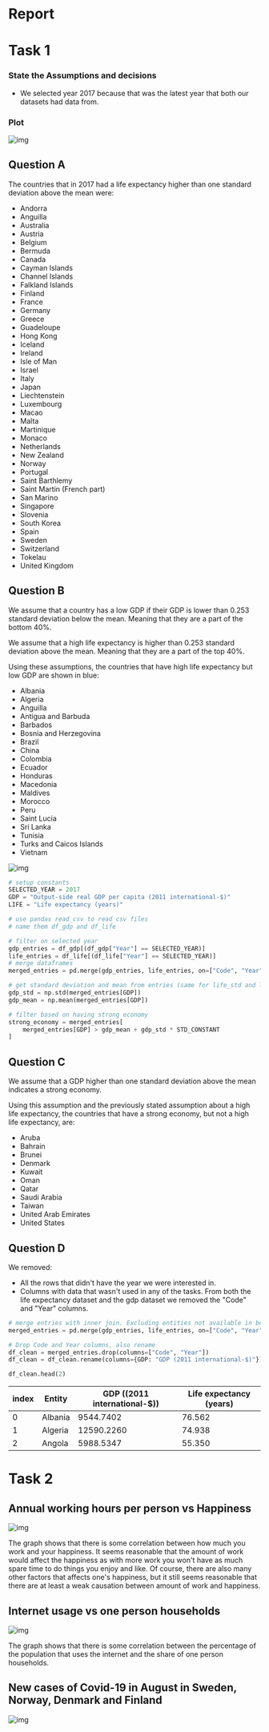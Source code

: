 # Report

# Task 1

### State the Assumptions and decisions

- We selected year 2017 because that was the latest year that both our datasets had data from.

### Plot

![img](fig/gdp_life.png)

## Question A

The countries that in 2017 had a life expectancy higher than one standard deviation above the mean were:

- Andorra
- Anguilla
- Australia
- Austria
- Belgium
- Bermuda
- Canada
- Cayman Islands
- Channel Islands
- Falkland Islands
- Finland
- France
- Germany
- Greece
- Guadeloupe
- Hong Kong
- Iceland
- Ireland
- Isle of Man
- Israel
- Italy
- Japan
- Liechtenstein
- Luxembourg
- Macao
- Malta
- Martinique
- Monaco
- Netherlands
- New Zealand
- Norway
- Portugal
- Saint Barthlemy
- Saint Martin (French part)
- San Marino
- Singapore
- Slovenia
- South Korea
- Spain
- Sweden
- Switzerland
- Tokelau
- United Kingdom

<!--- Consider whether the results obtained seem
reasonable -->

## Question B

We assume that a country has a low GDP if their GDP is lower than 0.253 standard deviation below the mean. Meaning that they are a part of the bottom 40%.

We assume that a high life expectancy is higher than 0.253 standard deviation above the mean. Meaning that they are a part of the top 40%.

Using these assumptions, the countries that have high life expectancy but low GDP are shown in blue:

- Albania
- Algeria
- Anguilla
- Antigua and Barbuda
- Barbados
- Bosnia and Herzegovina
- Brazil
- China
- Colombia
- Ecuador
- Honduras
- Macedonia
- Maldives
- Morocco
- Peru
- Saint Lucia
- Sri Lanka
- Tunisia
- Turks and Caicos Islands
- Vietnam

![img](fig/gdp_life_b.png)

```python
# setup constants
SELECTED_YEAR = 2017
GDP = "Output-side real GDP per capita (2011 international-$)"
LIFE = "Life expectancy (years)"

# use pandas read_csv to read csv files 
# name them df_gdp and df_life

# filter on selected year
gdp_entries = df_gdp[(df_gdp["Year"] == SELECTED_YEAR)]
life_entries = df_life[(df_life["Year"] == SELECTED_YEAR)]
# merge dataframes
merged_entries = pd.merge(gdp_entries, life_entries, on=["Code", "Year", "Entity"])

# get standard deviation and mean from entries (same for life_std and life_mean)
gdp_std = np.std(merged_entries[GDP])
gdp_mean = np.mean(merged_entries[GDP])

# filter based on having strong economy
strong_economy = merged_entries[
    merged_entries[GDP] > gdp_mean + gdp_std * STD_CONSTANT
]
```

<!--- Motivera varför våra assumptions är rimliga? --->
<!--- Consider whether the results obtained seem
reasonable -->

## Question C

We assume that a GDP higher than one standard deviation above the mean indicates a strong economy.

Using this assumption and the previously stated assumption about a high life expectancy, the countries that have a strong economy, but not a high life expectancy, are:

- Aruba
- Bahrain
- Brunei
- Denmark
- Kuwait
- Oman
- Qatar
- Saudi Arabia
- Taiwan
- United Arab Emirates
- United States

<!--- Motivera varför våra assumptions är rimliga? --->
<!--- Consider whether the results obtained seem
reasonable -->

## Question D

We removed:

- All the rows that didn't have the year we were interested in.
- Columns with data that wasn't used in any of the tasks. From both the life expectancy dataset and the gdp dataset we removed the "Code" and "Year" columns.




```python
# merge entries with inner join. Excluding entities not available in both datasets.
merged_entries = pd.merge(gdp_entries, life_entries, on=["Code", "Year", "Entity"])

# Drop Code and Year columns, also rename 
df_clean = merged_entries.drop(columns=["Code", "Year"])
df_clean = df_clean.rename(columns={GDP: "GDP (2011 international-$)"})

df_clean.head(2)
```

| index | Entity  | GDP ((2011 international-\$)) | Life expectancy (years) |
| ----- | ------- | ----------------------------- | ----------------------- |
| 0     | Albania | 9544.7402                     | 76.562                  |
| 1     | Algeria | 12590.2260                    | 74.938                  |
| 2     | Angola  | 5988.5347                     | 55.350                  |

<!--- Något om att vi funderade på att ta bort alla rader som ej blev "utvalda" av varken task A, task B, task C ? --->

# Task 2

## Annual working hours per person vs Happiness

![img](fig/working-hours-happiness.png)

The graph shows that there is some correlation between how much you work and your happiness. It seems reasonable that the amount of work would affect the happiness as with more work you won't have as much spare time to do things you enjoy and like. Of course, there are also many other factors that affects one's happiness, but it still seems reasonable that there are at least a weak causation between amount of work and happiness.

<!--- Eventuellt något om att working hours inte tar med  arbetslösa? Många som jobbar 0 timmar är förmodligen inte glada? --->

## Internet usage vs one person households

![img](fig/internet_household.png)

The graph shows that there is some correlation between the percentage of the population that uses the internet and the share of one person households.

## New cases of Covid-19 in August in Sweden, Norway, Denmark and Finland

![img](fig/boxplot_covid.png)
